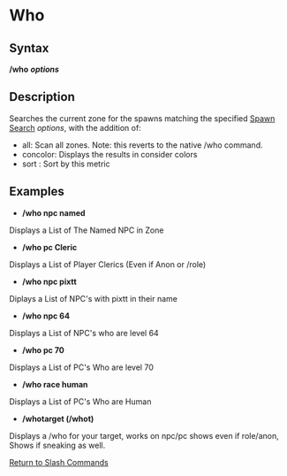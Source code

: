 # Who

## Syntax

**/who** _**options**_

## Description

Searches the current zone for the spawns matching the specified [Spawn Search](../../general-information/spawn-search.md) _options_, with the addition of:

* all: Scan all zones. Note: this reverts to the native /who command.
* concolor: Displays the results in consider colors
* sort \: Sort by this metric

## Examples

* **/who npc named**

Displays a List of The Named NPC in Zone

* **/who pc Cleric**

Displays a List of Player Clerics \(Even if Anon or /role\)

* **/who npc pixtt**

Diplays a List of NPC's with pixtt in their name

* **/who npc 64**

Displays a List of NPC's who are level 64

* **/who pc 70**

Displays a List of PC's Who are level 70

* **/who race human**

Displays a List of PC's Who are Human

* **/whotarget \(/whot\)**

Displays a /who for your target, works on npc/pc shows even if role/anon, Shows if sneaking as well.

[Return to Slash Commands](./)

